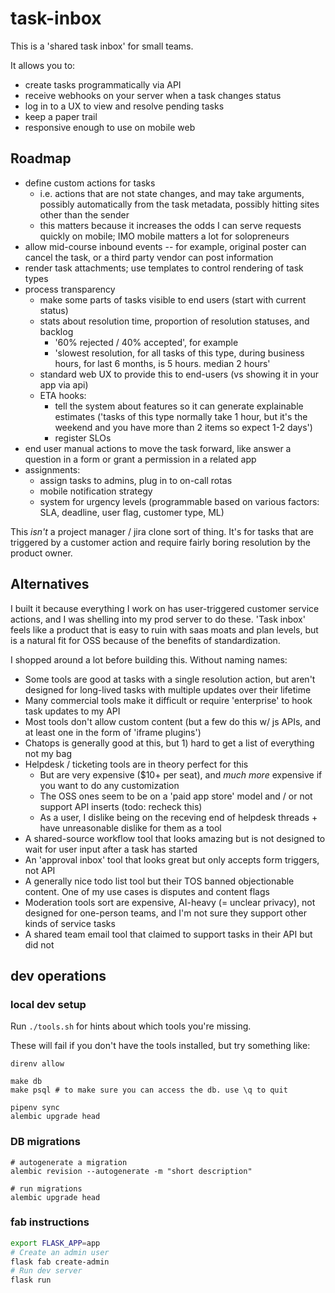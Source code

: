 # task-inbox

This is a 'shared task inbox' for small teams.

It allows you to:
- create tasks programmatically via API
- receive webhooks on your server when a task changes status
- log in to a UX to view and resolve pending tasks
- keep a paper trail
- responsive enough to use on mobile web

## Roadmap

- define custom actions for tasks
  - i.e. actions that are not state changes, and may take arguments, possibly automatically from the task metadata, possibly hitting sites other than the sender
  - this matters because it increases the odds I can serve requests quickly on mobile; IMO mobile matters a lot for solopreneurs
- allow mid-course inbound events -- for example, original poster can cancel the task, or a third party vendor can post information
- render task attachments; use templates to control rendering of task types
- process transparency
  - make some parts of tasks visible to end users (start with current status)
  - stats about resolution time, proportion of resolution statuses, and backlog
    - '60% rejected / 40% accepted', for example
    - 'slowest resolution, for all tasks of this type, during business hours, for last 6 months, is 5 hours. median 2 hours'
  - standard web UX to provide this to end-users (vs showing it in your app via api)
  - ETA hooks:
    - tell the system about features so it can generate explainable estimates ('tasks of this type normally take 1 hour, but it's the weekend and you have more than 2 items so expect 1-2 days')
    - register SLOs
- end user manual actions to move the task forward, like answer a question in a form or grant a permission in a related app
- assignments:
  - assign tasks to admins, plug in to on-call rotas
  - mobile notification strategy
  - system for urgency levels (programmable based on various factors: SLA, deadline, user flag, customer type, ML)

This *isn't* a project manager / jira clone sort of thing. It's for tasks that are triggered by a customer action and require fairly boring resolution by the product owner.

## Alternatives

I built it because everything I work on has user-triggered customer service actions, and I was shelling into my prod server to do these. 'Task inbox' feels like a product that is easy to ruin with saas moats and plan levels, but is a natural fit for OSS because of the benefits of standardization.

I shopped around a lot before building this. Without naming names:

- Some tools are good at tasks with a single resolution action, but aren't designed for long-lived tasks with multiple updates over their lifetime
- Many commercial tools make it difficult or require 'enterprise' to hook task updates to my API
- Most tools don't allow custom content (but a few do this w/ js APIs, and at least one in the form of 'iframe plugins')
- Chatops is generally good at this, but 1) hard to get a list of everything not my bag
- Helpdesk / ticketing tools are in theory perfect for this
  - But are very expensive ($10+ per seat), and *much more* expensive if you want to do any customization
  - The OSS ones seem to be on a 'paid app store' model and / or not support API inserts (todo: recheck this)
  - As a user, I dislike being on the receving end of helpdesk threads + have unreasonable dislike for them as a tool
- A shared-source workflow tool that looks amazing but is not designed to wait for user input after a task has started
- An 'approval inbox' tool that looks great but only accepts form triggers, not API
- A generally nice todo list tool but their TOS banned objectionable content. One of my use cases is disputes and content flags
- Moderation tools sort are expensive, AI-heavy (= unclear privacy), not designed for one-person teams, and I'm not sure they support other kinds of service tasks
- A shared team email tool that claimed to support tasks in their API but did not

## dev operations

### local dev setup

Run `./tools.sh` for hints about which tools you're missing.

These will fail if you don't have the tools installed, but try something like:

```
direnv allow

make db
make psql # to make sure you can access the db. use \q to quit

pipenv sync
alembic upgrade head
```

### DB migrations

```
# autogenerate a migration
alembic revision --autogenerate -m "short description"

# run migrations
alembic upgrade head
```

### fab instructions

```sh
export FLASK_APP=app
# Create an admin user
flask fab create-admin
# Run dev server
flask run
```
